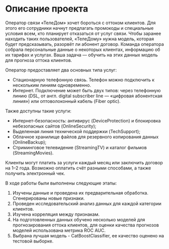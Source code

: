 
# Описание проекта

Оператор связи «ТелеДом» хочет бороться с оттоком клиентов. Для этого его сотрудники начнут предлагать промокоды и специальные условия всем, кто планирует отказаться от услуг связи. Чтобы заранее находить таких пользователей, «ТелеДому» нужна модель, которая будет предсказывать, разорвёт ли абонент договор. Команда оператора собрала персональные данные о некоторых клиентах, информацию об их тарифах и услугах. Ваша задача — обучить на этих данных модель для прогноза оттока клиентов.  

Оператор предоставляет два основных типа услуг:   
* Стационарную телефонную связь. Телефон можно подключить к нескольким линиям одновременно.  
* Интернет. Подключение может быть двух типов: через телефонную линию (DSL, от англ. digital subscriber line — «цифровая абонентская линия») или оптоволоконный кабель (Fiber optic).
  
Также доступны такие услуги:  
* Интернет-безопасность: антивирус (DeviceProtection) и блокировка небезопасных сайтов (OnlineSecurity);   
* Выделенная линия технической поддержки (TechSupport);
* Облачное хранилище файлов для резервного копирования данных (OnlineBackup);
* Стриминговое телевидение (StreamingTV) и каталог фильмов (StreamingMovies).

Клиенты могут платить за услуги каждый месяц или заключить договор на 1–2 года. Возможно оплатить счёт разными способами, а также получить электронный чек.

В ходе работы были выполнены следующие этапы:  
1. Изучены данные и проведена их предварительная обработка. Сгенерированы новые признаки.  
2. Проведен исследовательский анализ данных для каждой категории клиентов.  
3. Изучена корреляция между признакам.  
4. На подготовленных данных обучено несколько моделей для прогнозирования оттока клиентов, для оценки качества прогнозов моделей  использована метрика ROC AUC.  
5. Выбрана лучшая модель - CatBoostClassifier, ее качество оценено на тестовой выборке.

